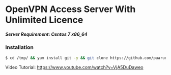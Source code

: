 # OpenVPN Access Server With Unlimited Licence
##### Server Requirement: **Centos 7 x86_64**

### Installation

```sh
$ cd /tmp/ && yum install git -y && git clone https://github.com/puarudz/OpenVPN-AS-Unlimited && cd OpenVPN-AS-Unlimited/ && sed -i -e 's/\r$//' centos7.sh && chmod 755 centos7.sh && ./centos7.sh
```

Video Tutorial: https://www.youtube.com/watch?v=VjA5DuDaweo
